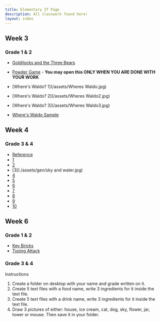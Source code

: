 ```yaml
---
title: Elementary IT Page
description: All classwork found here!
layout: index
---
```


## Week 3

### Grade 1 & 2

+ [Goldilocks and the Three Bears](w3m.pdf)
+ [Powder Game](https://dan-ball.jp/en/javagame/dust/) - **You may open this ONLY WHEN YOU ARE DONE WITH YOUR WORK**

+ [Where's Waldo? 1](/assets/Wheres Waldo.jpg)
+ [Where's Waldo? 2](/assets/Wheres Waldo2.jpg)
+ [Where's Waldo? 3](/assets/Wheres Waldo3.jpg)
+ [Where's Waldo Sample](/assets/Sample.jpg)

## Week 4

### Grade 3 & 4

+ [Reference](./assets/gen)
+ [1](./assets/gen/void.jpg)
+ [2](./assets/gen/light.jpg)
+ [3](./assets/gen/sky and water.jpg)
+ [4](./assets/gen/land.jpg)
+ [5](./assets/gen/vegetation.jpg)
+ [6](./assets/gen/stars.jpg)
+ [7](./assets/gen/fishes.jpg)
+ [8](./assets/gen/birb.jpg)
+ [9](./assets/gen/animals.jpg)
+ [10](./assets/gen/people.jpg)

## Week 6

### Grade 1 & 2

+ [Key Bricks](https://www.typinggames.zone/keybricks)
+ [Typing Attack](https://www.typinggames.zone/typingattack)

### Grade 3 & 4

Instructions

1. Create a folder on desktop with your name and grade written on it.
1. Create 5 text files with a food name, write 3 ingredients for it inside the text file.
1. Create 5 text files with a drink name, write 3 ingredients for it inside the text file.
1. Draw 3 pictures of either: house, ice cream, cat, dog, sky, flower, jar, tower or mouse. Then save it in your folder.
